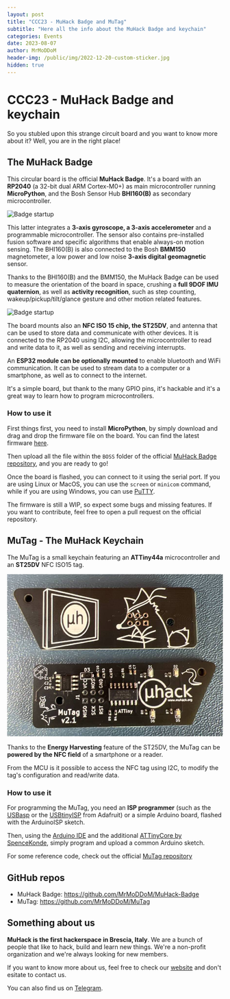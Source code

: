 ```yaml
---
layout: post
title: "CCC23 - MuHack Badge and MuTag"
subtitle: "Here all the info about the MuHack Badge and keychain"
categories: Events
date: 2023-08-07
author: MrMoDDoM
header-img: /public/img/2022-12-20-custom-sticker.jpg
hidden: true
---
```


# CCC23 - MuHack Badge and keychain

So you stubled upon this strange circuit board and you want to know more about it? Well, you are in the right place!

## The MuHack Badge

This circular board is the official __MuHack Badge__. It's a board with an __RP2040__ (a 32-bit dual ARM Cortex-M0+) as main microcontroller running __MicroPython__, and the Bosh Sensor Hub __BHI160(B)__ as secondary microcontroller.

![Badge startup](/public/img/2023-07-08-CCC23-landing-page-badge-startup.gif)

This latter integrates a __3-axis gyroscope, a 3-axis accelerometer__ and a programmable microcontroller. The sensor also contains pre-installed fusion software and specific algorithms that enable always-on motion sensing. 
The BHI160(B) is also connected to the Bosh __BMM150__ magnetometer, a low power and low noise __3-axis digital geomagnetic__ sensor.

Thanks to the BHI160(B) and the BMM150, the MuHack Badge can be used to measure the orientation of the board in space, crushing a __full 9DOF IMU quaternion__, as well as __activity recognition__, such as step counting, wakeup/pickup/tilt/glance gesture and other motion related features.

![Badge startup](/public/img/2023-07-08-CCC23-landing-page-badge-rotate.gif)

The board mounts also an __NFC ISO 15 chip, the ST25DV__, and antenna that can be used to store data and communicate with other devices. It is connected to the RP2040 using I2C, allowing the microcontroller to read and write data to it, as well as sending and receiving interrupts.

An __ESP32 module can be optionally mounted__ to enable bluetooth and WiFi communication. It can be used to stream data to a computer or a smartphone, as well as to connect to the internet.

It's a simple board, but thank to the many GPIO pins, it's hackable and it's a great way to learn how to program microcontrollers.

### How to use it

First things first, you need to install __MicroPython__, by simply download and drag and drop the firmware file on the board. You can find the latest firmware [here](https://micropython.org/download/rp2-pico/).

Then upload all the file within the `BOSS` folder of the official [MuHack Badge repository](https://github.com/MrMoDDoM/MuHack-Badge), and you are ready to go!

Once the board is flashed, you can connect to it using the serial port. If you are using Linux or MacOS, you can use the `screen` or `minicom` command, while if you are using Windows, you can use [PuTTY](https://www.putty.org/).


The firmware is still a WIP, so expect some bugs and missing features. If you want to contribute, feel free to open a pull request on the official repository.

## MuTag - The MuHack Keychain

The MuTag is a small keychain featuring an __ATTiny44a__ microcontroller and an __ST25DV__ NFC ISO15 tag.


![MuTag](/public/img/2023-07-08-CCC23-landing-page-mutag_v2_1.jpg)


Thanks to the __Energy Harvesting__ feature of the ST25DV, the MuTag can be __powered by the NFC field__ of a smartphone or a reader.

From the MCU is it possible to access the NFC tag using I2C, to modify the tag's configuration and read/write data.

### How to use it

For programming the MuTag, you need an __ISP programmer__ (such as the [USBasp](https://www.fischl.de/usbasp/) or the [USBtinyISP](https://learn.adafruit.com/usbtinyisp) from Adafruit) or a simple Arduino board, flashed with the ArduinoISP sketch.

Then, using the [Arduino IDE](https://www.arduino.cc/en/software) and the additional [ATTinyCore by SpenceKonde](https://github.com/SpenceKonde/ATTinyCore), simply program and upload a common Arduino sketch.

For some reference code, check out the official [MuTag repository](https://github.com/MrMoDDoM/MuTag)

## GitHub repos

 - MuHack Badge: https://github.com/MrMoDDoM/MuHack-Badge
 - MuTag: https://github.com/MrMoDDoM/MuTag

## Something about us

__MuHack is the first hackerspace in Brescia, Italy__. We are a bunch of people that like to hack, build and learn new things. We're a non-profit organization and we're always looking for new members. 

If you want to know more about us, feel free to check our [website](http://muhack.org) and don't esitate to contact us.

You can also find us on [Telegram](https://t.me/muhack).